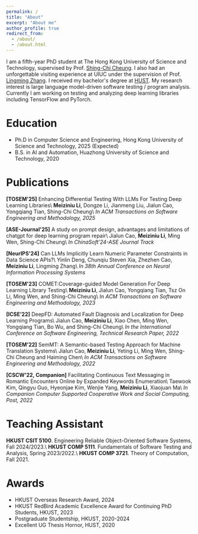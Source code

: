 ```yaml
---
permalink: /
title: "About"
excerpt: "About me"
author_profile: true
redirect_from: 
  - /about/
  - /about.html
---
```

I am a fifth-year PhD student at The Hong Kong University of Science and Technology, supervised by Prof. [Shing-Chi Cheung](http://home.cse.ust.hk/faculty/scc/). 
I also had an unforgettable visiting experience at UIUC under the supervision of Prof. [Lingming Zhang](http://lingming.cs.illinois.edu).
I received my bachelor's degree at [HUST](http://english.hust.edu.cn/). 
My research interest is large language model-driven software testing / program analysis.
Currently I am working on testing and analyzing deep learning libraries including TensorFlow and PyTorch.

Education
======

* Ph.D in Computer Science and Engineering, Hong Kong University of Science and Technology, 2025 (Expected)
* B.S. in AI and Automation, Huazhong University of Science and Technology, 2020

Publications
======

**[TOSEM'25]** Enhancing Differential Testing With LLMs For Testing Deep Learning Libraries\\
**Meiziniu Li**, Dongze Li, Jianmeng Liu, Jialun Cao, Yongqiang Tian, Shing-Chi Cheung\\
_In ACM Transactions on Software Engineering and Methodology, 2025_

**[ASE-Journal'25]** A study on prompt design, advantages and limitations of chatgpt for deep learning program repair\\
Jialun Cao, **Meiziniu Li**, Ming Wen, Shing-Chi Cheung\\
_In ChinaSoft’24-ASE Journal Track_

**[NeurIPS'24]** Can LLMs Implicitly Learn Numeric Parameter Constraints in Data Science APIs?\\
Yinlin Deng, Chunqiu Steven Xia, Zhezhen Cao, **Meiziniu Li**, Lingming Zhang\\
_In 38th Annual Conference on Neural Information Processing Systems_

**[TOSEM'23]** COMET:Coverage-guided Model Generation For Deep Learning Library Testing\\
**Meiziniu Li**, Jialun Cao, Yongqiang Tian, Tsz On Li, Ming Wen, and Shing-Chi Cheung\\
_In ACM Transactions on Software Engineering and Methodology, 2023_

**[ICSE’22]** DeepFD: Automated Fault Diagnosis and Localization for Deep Learning Programs\\
Jialun Cao, **Meiziniu Li**, Xiao Chen, Ming Wen, Yongqiang Tian, Bo Wu, and Shing-Chi Cheung\\
_In the International Conference on Software Engineering, Technical Research Paper, 2022_

**[TOSEM'22]** SemMT: A Semantic-based Testing Approach for Machine Translation Systems\\
Jialun Cao, **Meiziniu Li**, Yeting Li, Ming Wen, Shing-Chi Cheung and Haiming Chen\\
_In ACM Transactions on Software Engineering and Methodology, 2022_

**[CSCW'22, Companion]** Facilitating Continuous Text Messaging in Romantic Encounters Online by Expanded Keywords Enumeration\\
Taewook Kim, Qingyu Guo, Hyeonjae Kim, Wenjie Yang, **Meiziniu Li**, Xiaojuan Ma\\
_In Companion Computer Supported Cooperative Work and Social Computing, Post, 2022_

Teaching Assistant
======

**HKUST CSIT 5100**. Engineering Reliable Object-Oriented Software Systems, Fall 2024/2023.\\
**HKUST COMP 5111**. Fundamentals of Software Testing and Analysis, Spring 2023/2022.\\
**HKUST COMP 3721**. Theory of Computation, Fall 2021.

Awards
======

* HKUST Overseas Research Award, 2024
* HKUST RedBird Academic Excellence Award for Continuing PhD Students, HKUST, 2023
* Postgraduate Studentship, HKUST, 2020-2024
* Excellent UG Thesis Hornor, HUST, 2020
